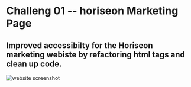 # Challeng 01 -- horiseon Marketing Page

## Improved accessibilty for the Horiseon marketing webiste by refactoring html tags and clean up code.

![website screenshot](https://user-images.githubusercontent.com/115818856/198307218-33455a9e-1c85-4dda-89e1-973fefe42346.png)

